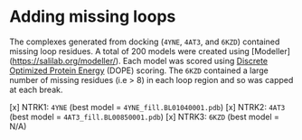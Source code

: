 # Adding missing loops

The complexes generated from docking (`4YNE`, `4AT3`, and `6KZD`) contained missing loop residues. A total of 200 models were created using [Modeller] (https://salilab.org/modeller/). Each model was scored using [Discrete Optimized Protein Energy](https://www.ncbi.nlm.nih.gov/pmc/articles/PMC2242414/) (DOPE) scoring. The `6KZD` contained a large number of missing residues (i.e > 8) in each loop region and so was capped at each break.

[x] NTRK1: `4YNE` (best model = `4YNE_fill.BL01040001.pdb`)
[x] NTRK2: `4AT3` (best model = `4AT3_fill.BL00850001.pdb`)
[x] NTRK3: `6KZD` (best model = N/A)